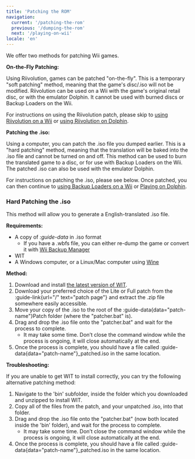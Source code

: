 ```yaml
---
title: 'Patching the ROM'
navigation:
  current: '/patching-the-rom'
  previous: '/dumping-the-rom'
  next: '/playing-on-wii'
locale: 'en'
---
```

We offer two methods for patching Wii games.

**On-the-Fly Patching:**

Using Riivolution, games can be patched "on-the-fly". This is a temporary "soft patching" method, meaning that the game's disc/.iso will not be modified. Riivolution can be used on a Wii with the game's original retail disc, or with the emulator Dolphin. It cannot be used with burned discs or Backup Loaders on the Wii.

For instructions on using the Riivolution patch, please skip to [using Riivolution on a Wii](playing-on-wii#riivolution-method) or [using Riivolution on Dolphin](playing-on-dolphin#riivolution-method).

**Patching the .iso:**

Using a computer, you can patch the .iso file you dumped earlier. This is a "hard patching" method, meaning that the translation will be baked into the .iso file and cannot be turned on and off. This method can be used to burn the translated game to a disc, or for use with Backup Loaders on the Wii. The patched .iso can also be used with the emulator Dolphin.

For instructions on patching the .iso, please see below. Once patched, you can then continue to [using Backup Loaders on a Wii](playing-on-wii#patched-iso-method-using-a-backup-loader) or [Playing on Dolphin](playing-on-dolphin#patched-iso-method).

### Hard Patching the .iso
This method will allow you to generate a English-translated .iso file.

**Requirements:**
* A copy of *:guide-data* in .iso format
    * If you have a .wbfs file, you can either re-dump the game or convert it with [Wii Backup Manager](http://www.wiibackupmanager.co.uk/)
* WIT
* A Windows computer, or a Linux/Mac computer using [Wine](https://wiki.winehq.org/)

**Method:**
1) Download and install [the latest version of WIT](https://wit.wiimm.de/download.html).
2) Download your preferred choice of the Lite or Full patch from the :guide-link{url="/" text="patch page"} and extract the .zip file somewhere easily accessible.
4) Move your copy of the .iso to the root of the :guide-data{data="patch-name"}Patch folder (where the "patcher.bat" is).
3) Drag and drop the .iso file onto the "patcher.bat" and wait for the process to complete.
   * It may take some time. Don’t close the command window while the process is ongoing, it will close automatically at the end.
4) Once the process is complete, you should have a file called :guide-data{data="patch-name"}_patched.iso in the same location.

**Troubleshooting:**      

If you are unable to get WIT to install correctly, you can try the following alternative patching method:
1) Navigate to the 'bin' subfolder, inside the folder which you downloaded and unzipped to install WIT.
2) Copy all of the files from the patch, and your unpatched .iso, into that folder.
3) Drag and drop the .iso file onto the "patcher.bat" (now both located inside the 'bin' folder), and wait for the process to complete.
    * It may take some time. Don’t close the command window while the process is ongoing, it will close automatically at the end.
4) Once the process is complete, you should have a file called :guide-data{data="patch-name"}_patched.iso in the same location.
